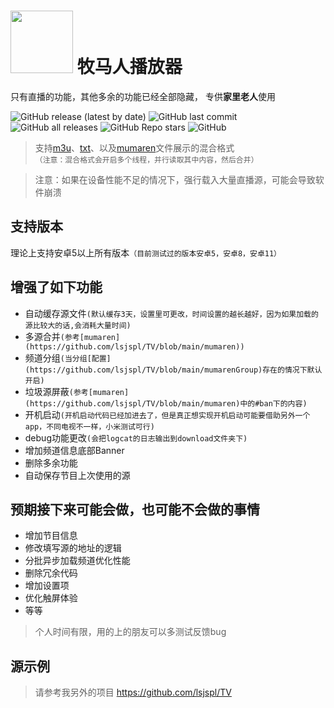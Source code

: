 
 # <img src="https://github.com/lsjspl/MumarenPlayer/assets/2315298/84bf4fc0-4aa6-492f-97e9-fbe30c786ae6" style="width: 100px;"/>  牧马人播放器            

只有直播的功能，其他多余的功能已经全部隐藏， 专供**家里老人**使用                     


![GitHub release (latest by date)](https://img.shields.io/github/v/release/lsjspl/MumarenPlayer?style=for-the-badge)
![GitHub last commit](https://img.shields.io/github/last-commit/lsjspl/MumarenPlayer?style=for-the-badge)
![GitHub all releases](https://img.shields.io/github/downloads/lsjspl/MumarenPlayer/total?style=for-the-badge)
![GitHub Repo stars](https://img.shields.io/github/stars/lsjspl/MumarenPlayer?style=for-the-badge)
![GitHub](https://img.shields.io/github/license/lsjspl/MumarenPlayer?style=for-the-badge)

>支持[m3u](https://github.com/lsjspl/TV/blob/main/ipv6.m3u)、[txt](https://github.com/lsjspl/TV/blob/main/LIVE.txt)、以及[mumaren](https://github.com/lsjspl/TV/blob/main/mumaren)文件展示的混合格式      
 `（注意：混合格式会开启多个线程，并行读取其中内容，然后合并）`

> 注意：如果在设备性能不足的情况下，强行载入大量直播源，可能会导致软件崩溃

## 支持版本

理论上支持安卓5以上所有版本`（目前测试过的版本安卓5，安卓8，安卓11）`

## 增强了如下功能

- 自动缓存源文件`(默认缓存3天，设置里可更改，时间设置的越长越好，因为如果加载的源比较大的话,会消耗大量时间)`
- 多源合并`(参考[mumaren](https://github.com/lsjspl/TV/blob/main/mumaren))`
- 频道分组`(当分组[配置](https://github.com/lsjspl/TV/blob/main/mumarenGroup)存在的情况下默认开启)`
- 垃圾源屏蔽`(参考[mumaren](https://github.com/lsjspl/TV/blob/main/mumaren)中的#ban下的内容)`
- 开机启动`(开机启动代码已经加进去了，但是真正想实现开机启动可能要借助另外一个app，不同电视不一样，小米测试可行)`
- debug功能更改`(会把logcat的日志输出到download文件夹下)`
- 增加频道信息底部Banner
- 删除多余功能
- 自动保存节目上次使用的源


## 预期接下来可能会做，也可能不会做的事情

- 增加节目信息
- 修改填写源的地址的逻辑
- 分批异步加载频道优化性能
- 删除冗余代码
- 增加设置项
- 优化触屏体验
- 等等


>个人时间有限，用的上的朋友可以多测试反馈bug


## 源示例

> 请参考我另外的项目
https://github.com/lsjspl/TV

